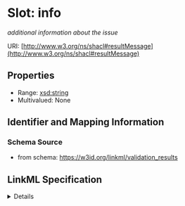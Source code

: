 # Slot: info
_additional information about the issue_


URI: [http://www.w3.org/ns/shacl#resultMessage](http://www.w3.org/ns/shacl#resultMessage)



<!-- no inheritance hierarchy -->




## Properties

* Range: [xsd:string](http://www.w3.org/2001/XMLSchema#string)
* Multivalued: None







## Identifier and Mapping Information







### Schema Source


* from schema: https://w3id.org/linkml/validation_results




## LinkML Specification

<details>
```yaml
name: info
description: additional information about the issue
from_schema: https://w3id.org/linkml/validation_results
rank: 1000
slot_uri: sh:resultMessage
alias: info
domain_of:
- ValidationResult
- RepairOperation
range: string

```
</details>